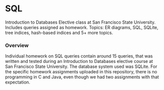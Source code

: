 # SQL
Introduction to Databases Elective class at San Francisco State University. Includes queries assigned as homework. 
Topics: ER diagrams, SQL, SQLite, tree indices, hash-based indices and 5+ more topics. 

### Overview  
Individual homework on SQL queries contain around 15 queries, that was written and tested during an Introduction to Databases elective course at San Francisco State University. The database system used was SQLite. For the specific homework assignments uploaded in this repository, there is no programming in C and Java, even though we had two assignments with that expectation. 
